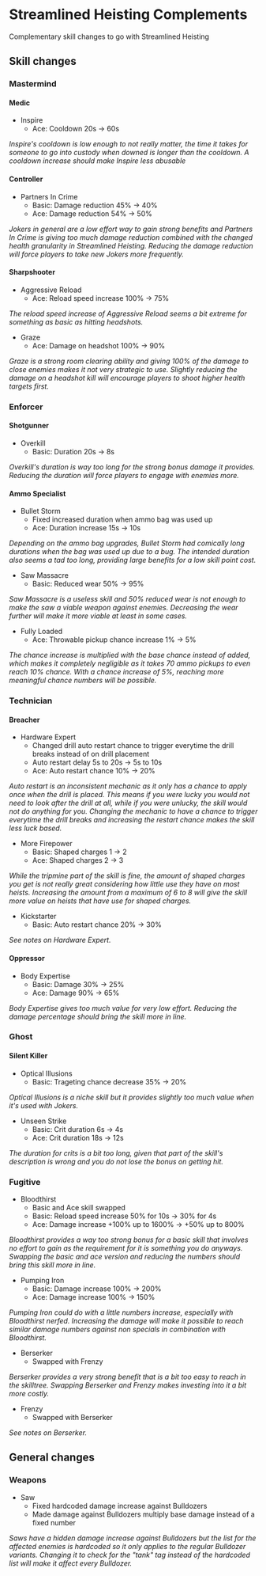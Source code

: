 # Streamlined Heisting Complements

Complementary skill changes to go with Streamlined Heisting

## Skill changes

### Mastermind

#### Medic

- Inspire
  - Ace: Cooldown 20s -> 60s

*Inspire's cooldown is low enough to not really matter, the time it takes for someone to go into custody when downed is longer than the cooldown.*
*A cooldown increase should make Inspire less abusable*

#### Controller

- Partners In Crime
  - Basic: Damage reduction 45% -> 40%
  - Ace: Damage reduction 54% -> 50%

*Jokers in general are a low effort way to gain strong benefits and Partners In Crime is giving too much damage reduction combined with the changed health granularity in Streamlined Heisting.*
*Reducing the damage reduction will force players to take new Jokers more frequently.*

#### Sharpshooter

- Aggressive Reload
  - Ace: Reload speed increase 100% -> 75%

*The reload speed increase of Aggressive Reload seems a bit extreme for something as basic as hitting headshots.*

- Graze
  - Ace: Damage on headshot 100% -> 90%

*Graze is a strong room clearing ability and giving 100% of the damage to close enemies makes it not very strategic to use.*
*Slightly reducing the damage on a headshot kill will encourage players to shoot higher health targets first.*

### Enforcer

#### Shotgunner

- Overkill
  - Basic: Duration 20s -> 8s

*Overkill's duration is way too long for the strong bonus damage it provides.*
*Reducing the duration will force players to engage with enemies more.*

#### Ammo Specialist

- Bullet Storm
  - Fixed increased duration when ammo bag was used up
  - Ace: Duration increase 15s -> 10s

*Depending on the ammo bag upgrades, Bullet Storm had comically long durations when the bag was used up due to a bug.*
*The intended duration also seems a tad too long, providing large benefits for a low skill point cost.*

- Saw Massacre
  - Basic: Reduced wear 50% -> 95%

*Saw Massacre is a useless skill and 50% reduced wear is not enough to make the saw a viable weapon against enemies.*
*Decreasing the wear further will make it more viable at least in some cases.*

- Fully Loaded
  - Ace: Throwable pickup chance increase 1% -> 5%

*The chance increase is multiplied with the base chance instead of added, which makes it completely negligible as it takes 70 ammo pickups to even reach 10% chance.*
*With a chance increase of 5%, reaching more meaningful chance numbers will be possible.*

### Technician

#### Breacher

- Hardware Expert
  - Changed drill auto restart chance to trigger everytime the drill breaks instead of on drill placement
  - Auto restart delay 5s to 20s -> 5s to 10s
  - Ace: Auto restart chance 10% -> 20%

*Auto restart is an inconsistent mechanic as it only has a chance to apply once when the drill is placed. This means if you were lucky you would not need to look after the drill at all, while if you were unlucky, the skill would not do anything for you.*
*Changing the mechanic to have a chance to trigger everytime the drill breaks and increasing the restart chance makes the skill less luck based.*

- More Firepower
  - Basic: Shaped charges 1 -> 2
  - Ace: Shaped charges 2 -> 3

*While the tripmine part of the skill is fine, the amount of shaped charges you get is not really great considering how little use they have on most heists.*
*Increasing the amount from a maximum of 6 to 8 will give the skill more value on heists that have use for shaped charges.*

- Kickstarter
  - Basic: Auto restart chance 20% -> 30%

*See notes on Hardware Expert.*

#### Oppressor

- Body Expertise
  - Basic: Damage 30% -> 25%
  - Ace: Damage 90% -> 65%

*Body Expertise gives too much value for very low effort.*
*Reducing the damage percentage should bring the skill more in line.*

### Ghost

#### Silent Killer

- Optical Illusions
  - Basic: Trageting chance decrease 35% -> 20%

*Optical Illusions is a niche skill but it provides slightly too much value when it's used with Jokers.*

- Unseen Strike
  - Basic: Crit duration 6s -> 4s
  - Ace: Crit duration 18s -> 12s

*The duration for crits is a bit too long, given that part of the skill's description is wrong and you do not lose the bonus on getting hit.*

### Fugitive

- Bloodthirst
  - Basic and Ace skill swapped
  - Basic: Reload speed increase 50% for 10s -> 30% for 4s
  - Ace: Damage increase +100% up to 1600% -> +50% up to 800%

*Bloodthirst provides a way too strong bonus for a basic skill that involves no effort to gain as the requirement for it is something you do anyways.*
*Swapping the basic and ace version and reducing the numbers should bring this skill more in line.*

- Pumping Iron
  - Basic: Damage increase 100% -> 200%
  - Ace: Damage increase 100% -> 150%

*Pumping Iron could do with a little numbers increase, especially with Bloodthirst nerfed.*
*Increasing the damage will make it possible to reach similar damage numbers against non specials in combination with Bloodthirst.*

- Berserker
  - Swapped with Frenzy

*Berserker provides a very strong benefit that is a bit too easy to reach in the skilltree.*
*Swapping Berserker and Frenzy makes investing into it a bit more costly.*

- Frenzy
  - Swapped with Berserker

*See notes on Berserker.*

## General changes

### Weapons

- Saw
  - Fixed hardcoded damage increase against Bulldozers
  - Made damage against Bulldozers multiply base damage instead of a fixed number

*Saws have a hidden damage increase against Bulldozers but the list for the affected enemies is hardcoded so it only applies to the regular Bulldozer variants.*
*Changing it to check for the "tank" tag instead of the hardcoded list will make it affect every Bulldozer.*
